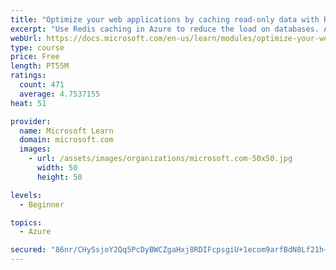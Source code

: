 ```yaml
---
title: "Optimize your web applications by caching read-only data with Redis"
excerpt: "Use Redis caching in Azure to reduce the load on databases. Apply different caching architectures to support larger loads in distributed and high-volume environments."
webUrl: https://docs.microsoft.com/en-us/learn/modules/optimize-your-web-apps-with-redis/
type: course
price: Free
length: PT55M
ratings:
  count: 471
  average: 4.7537155
heat: 51

provider:
  name: Microsoft Learn
  domain: microsoft.com
  images:
    - url: /assets/images/organizations/microsoft.com-50x50.jpg
      width: 50
      height: 50

levels:
  - Beginner

topics:
  - Azure

secured: "86nr/CHySsjoY2Qq5PcDyBWCZgaHxj8RDIFcpsgiU+1ecom9arfBdN8Lf21h+mbngRRZfmdUvA1aOXNNz2/lIOwiSCYm5hQDgM7Cr/si3dr5ndf1PqDZ+/QZwQXgI2QpgwQDe572S2/2pjPxP+NQb+ulu96ijJWn9wJXIip5o0dsDhCdWvcQNFXnp8GFDEtjAv0AUjl9CxrzaQc2/eWA081BoXkbO2xGwWdpp+7wTIl03ZrsfqthGpVzfXYYnQqWw/uQbB5zJFigi8MORPBmzPM8VCm/+gKriPHExJjTTZ0mCCEos5CsphXwC4ydC+kOwBs95sewFdylbZ/N+iR4nCU0woA9IAEVEyqz8Jbb/w3yr3ccds/oflMlxWaLyFHjajSs6oPwMxNYaorCSiNAwfBXFVNQfRHE0SkIS4IzfaQ=;w4ZZJzooFpbgIXSJXany0w=="
---
```


